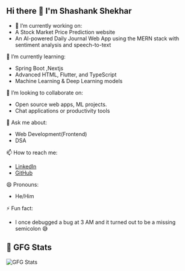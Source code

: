 ## Hi there 👋 I'm Shashank Shekhar



- 🔭 I’m currently working on:  
- A Stock Market Price Prediction website 
- An AI-powered Daily Journal Web App using the MERN stack with sentiment analysis and speech-to-text  

🌱 I’m currently learning:  
- Spring Boot ,Nextjs
- Advanced HTML, Flutter, and TypeScript  
- Machine Learning & Deep Learning models  

👯 I’m looking to collaborate on:  
- Open source web apps, ML projects.
- Chat applications or productivity tools   

💬 Ask me about:  
- Web Development(Frontend)  
- DSA 

📫 How to reach me:  
- [LinkedIn](www.linkedin.com/in/shashank-s-1a7469251)  
- [GitHub](https://github.com/shashankkk05)  

😄 Pronouns:  
- He/Him  

⚡ Fun fact:  
- I once debugged a bug at 3 AM and it turned out to be a missing semicolon 😅


## 🧠 GFG Stats
![GFG Stats](https://gfg-stats-card.vercel.app/api?username=shashankshekharrr)

